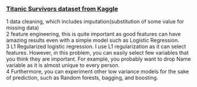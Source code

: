 ### [Titanic Survivors dataset from Kaggle](https://www.kaggle.com/c/titanic)  
1 data cleaning, which includes imputation(substitution of some value for missing data)  
2 feature engineering, this is quite important as good features can have amazing results even with a simple model such as Logistic Regression.  
3 L1 Regularized logistic regression. I use L1 regularization as it can select features. However, in this problem, you can easily select few variables that you think they are important. For example, you probably want to drop Name variable as it is almost unique to every person.  
4 Furthermore, you can experiment other low variance models for the sake of prediction, such as Random forests, bagging, and boosting.

